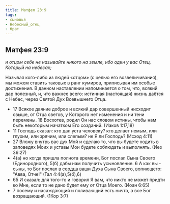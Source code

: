 ```yaml
---
title: Матфея 23:9
tags: 
- сыновья
- Небесный_отец
- брат
---
```


## Матфея 23:9

*и отцом себе не называйте никого на земле, ибо один у вас Отец, Который на небесах;*

Называя кого-либо из людей «отцом» (с целью его возвеличивания), мы можем ставить таковых в ранг кумиров, приписывая им особые достижения. В данном наставлении напоминается о том, что, всякий дар полезный, и, что важнее всего: истинная (настоящая) жизнь даётся с Небес, через Святой Дух Всевышнего Отца. 

- 17 Всякое даяние доброе и всякий дар совершенный нисходит свыше, от Отца светов, у Которого нет изменения и ни тени перемены. 18 Восхотев, родил Он нас словом истины, чтобы нам быть некоторым начатком Его созданий. (Иаков 1:17,18)
- 11 Господь сказал: кто дал уста человеку? кто делает немым, или глухим, или зрячим, или слепым? не Я ли Господь? (Исход 4:11)
- 27 Вложу внутрь вас дух Мой и сделаю то, что вы будете ходить в заповедях Моих и уставы Мои будете соблюдать и выполнять. (Иез 36:27)
- 4(а) но когда пришла полнота времени, Бог послал Сына Своего (Единородного), 5(б) дабы нам получить усыновление. 6 А как вы - сыны, то Бог послал в сердца ваши Духа Сына Своего, вопиющего: "Авва, Отче!" (Гал 4:4(а),5(б),6)
- 65 И сказал: для того-то и говорил Я вам, что никто не может придти ко Мне, если то не дано будет ему от Отца Моего. (Иоан 6:65)
- 7 посему и насаждающий и поливающий есть ничто, а все Бог возращающий. (1Кор 3:7)